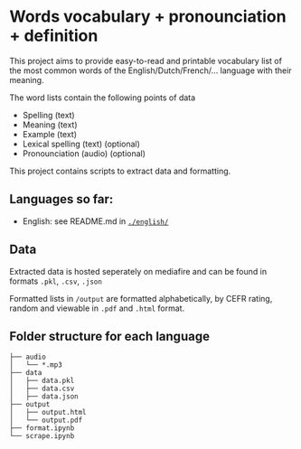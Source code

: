 # Words vocabulary + pronounciation + definition

This project aims to provide easy-to-read and printable vocabulary list of the
most common words of the English/Dutch/French/... language with their meaning.

The word lists contain the following points of data
* Spelling (text)
* Meaning (text)
* Example (text)
* Lexical spelling (text) (optional)
* Pronounciation (audio) (optional)

This project contains scripts to extract data and formatting. 

## Languages so far:
* English: see README.md in [`./english/`](./english)

## Data
Extracted data is hosted seperately on mediafire and can be
found in formats `.pkl`, `.csv`, `.json`

Formatted lists in `/output` are formatted alphabetically, by CEFR rating, random and viewable in
`.pdf` and `.html` format.

## Folder structure for each language
```
├── audio
│   └── *.mp3
├── data
│   ├── data.pkl
│   ├── data.csv
│   ├── data.json
├── output
│   ├── output.html
│   └── output.pdf
├── format.ipynb
└── scrape.ipynb
```